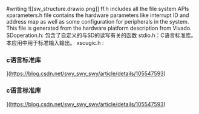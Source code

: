 #writing 
![[sw_structure.drawio.png]]
ff.h  includes all the file system APIs
xparameters.h file contains the hardware parameters like interrupt ID and address map as well as some configuration  for peripherals in the system. This file is generated from the hardware platform description from Vivado.
SDoperation.h: 包含了自定义的与SD的读写有关的函数
stdio.h：C语言标准库。本应用中用于标准输入输出。
xscugic.h :

### c语言标准库

](https://blog.csdn.net/swy_swy_swy/article/details/105547593)

### c语言标准库

](https://blog.csdn.net/swy_swy_swy/article/details/105547593)